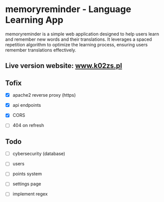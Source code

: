 # memoryreminder - Language Learning App

memoryreminder is a simple web application designed to help users learn and remember new words and their translations. It leverages a spaced repetition algorithm to optimize the learning process, ensuring users remember translations effectively.

## Live version website: www.k02zs.pl

## Tofix

-[x] apache2 reverse proxy (https)

-[x] api endpoints

-[x] CORS

-[ ] 404 on refresh

## Todo

-[ ] cybersecurity (database)

-[ ] users

-[ ] points system

-[ ] settings page

-[ ] implement regex

